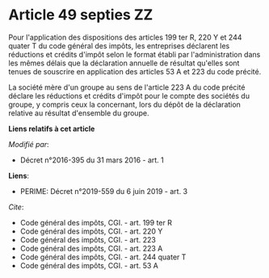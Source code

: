 # Article 49 septies ZZ

Pour l'application des dispositions des articles 199 ter R, 220 Y et 244 quater T du code général des impôts, les entreprises
déclarent les réductions et crédits d'impôt selon le format établi par l'administration dans les mêmes délais que la
déclaration annuelle de résultat qu'elles sont tenues de souscrire en application des articles 53 A et 223 du code précité. 

La société mère d'un groupe au sens de l'article 223 A du code précité déclare les réductions et crédits d'impôt pour le
compte des sociétés du groupe, y compris ceux la concernant, lors du dépôt de la déclaration relative au résultat d'ensemble
du groupe.

**Liens relatifs à cet article**

_Modifié par_:

  - Décret n°2016-395 du 31 mars 2016 - art. 1

**Liens**:

  - PERIME: Décret n°2019-559 du 6 juin 2019 - art. 3

_Cite_:

  - Code général des impôts, CGI. - art. 199 ter R
  - Code général des impôts, CGI. - art. 220 Y
  - Code général des impôts, CGI. - art. 223
  - Code général des impôts, CGI. - art. 223 A
  - Code général des impôts, CGI. - art. 244 quater T
  - Code général des impôts, CGI. - art. 53 A
